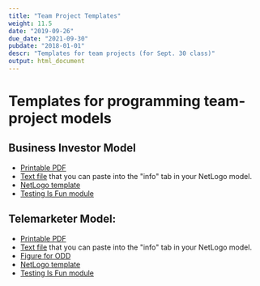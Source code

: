```yaml
---
title: "Team Project Templates"
weight: 11.5
date: "2019-09-26"
due_date: "2021-09-30"
pubdate: "2018-01-01"
descr: "Templates for team projects (for Sept. 30 class)"
output: html_document
---
```

# Templates for programming team-project models

## Business Investor Model

* [Printable PDF](/files/odd/business_investor_odd.pdf)
* [Text file](/files/odd/business_investor_odd.md) that you can paste into the "info" tab in your NetLogo model.
* [NetLogo template](/models/team_projects/business_investor_template.nlogo)
* [Testing Is Fun module](/models/team_projects/jg-tif.nls)

## Telemarketer Model:

* [Printable PDF](/files/odd/telemarketer_odd.pdf)
* [Text file](/files/odd/telemarketer_odd.md) that you can paste into the "info" tab in your NetLogo model.
* [Figure for ODD](/files/odd/fig_13_1.jpg)
* [NetLogo template](/models/team_projects/telemarketer_template.nlogo)
* [Testing Is Fun module](/models/team_projects/jg-tif.nls)
